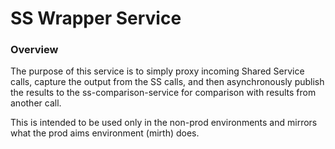 # SS Wrapper Service

### Overview

The purpose of this service is to simply proxy incoming Shared Service calls, capture the output from the SS calls, and then 
asynchronously publish the results to the ss-comparison-service for comparison with results from another call.

This is intended to be used only in the non-prod environments and mirrors what the prod aims environment (mirth) does.
